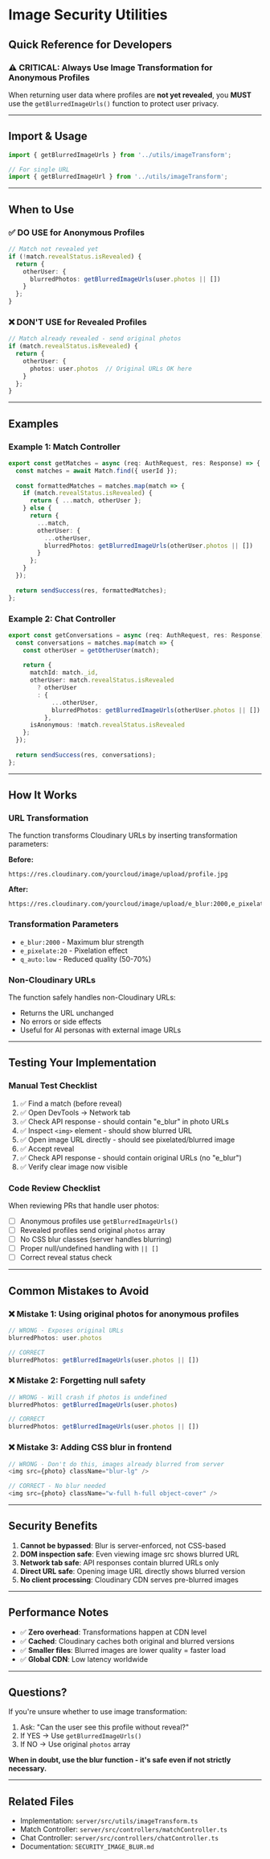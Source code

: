 # Image Security Utilities

## Quick Reference for Developers

### ⚠️ CRITICAL: Always Use Image Transformation for Anonymous Profiles

When returning user data where profiles are **not yet revealed**, you **MUST** use the `getBlurredImageUrls()` function to protect user privacy.

---

## Import & Usage

```typescript
import { getBlurredImageUrls } from '../utils/imageTransform';

// For single URL
import { getBlurredImageUrl } from '../utils/imageTransform';
```

---

## When to Use

### ✅ DO USE for Anonymous Profiles
```typescript
// Match not revealed yet
if (!match.revealStatus.isRevealed) {
  return {
    otherUser: {
      blurredPhotos: getBlurredImageUrls(user.photos || [])
    }
  };
}
```

### ❌ DON'T USE for Revealed Profiles
```typescript
// Match already revealed - send original photos
if (match.revealStatus.isRevealed) {
  return {
    otherUser: {
      photos: user.photos  // Original URLs OK here
    }
  };
}
```

---

## Examples

### Example 1: Match Controller
```typescript
export const getMatches = async (req: AuthRequest, res: Response) => {
  const matches = await Match.find({ userId });
  
  const formattedMatches = matches.map(match => {
    if (match.revealStatus.isRevealed) {
      return { ...match, otherUser };
    } else {
      return {
        ...match,
        otherUser: {
          ...otherUser,
          blurredPhotos: getBlurredImageUrls(otherUser.photos || [])
        }
      };
    }
  });
  
  return sendSuccess(res, formattedMatches);
};
```

### Example 2: Chat Controller
```typescript
export const getConversations = async (req: AuthRequest, res: Response) => {
  const conversations = matches.map(match => {
    const otherUser = getOtherUser(match);
    
    return {
      matchId: match._id,
      otherUser: match.revealStatus.isRevealed 
        ? otherUser 
        : {
            ...otherUser,
            blurredPhotos: getBlurredImageUrls(otherUser.photos || [])
          },
      isAnonymous: !match.revealStatus.isRevealed
    };
  });
  
  return sendSuccess(res, conversations);
};
```

---

## How It Works

### URL Transformation
The function transforms Cloudinary URLs by inserting transformation parameters:

**Before:**
```
https://res.cloudinary.com/yourcloud/image/upload/profile.jpg
```

**After:**
```
https://res.cloudinary.com/yourcloud/image/upload/e_blur:2000,e_pixelate:20,q_auto:low/profile.jpg
```

### Transformation Parameters
- `e_blur:2000` - Maximum blur strength
- `e_pixelate:20` - Pixelation effect
- `q_auto:low` - Reduced quality (50-70%)

### Non-Cloudinary URLs
The function safely handles non-Cloudinary URLs:
- Returns the URL unchanged
- No errors or side effects
- Useful for AI personas with external image URLs

---

## Testing Your Implementation

### Manual Test Checklist
1. ✅ Find a match (before reveal)
2. ✅ Open DevTools → Network tab
3. ✅ Check API response - should contain "e_blur" in photo URLs
4. ✅ Inspect `<img>` element - should show blurred URL
5. ✅ Open image URL directly - should see pixelated/blurred image
6. ✅ Accept reveal
7. ✅ Check API response - should contain original URLs (no "e_blur")
8. ✅ Verify clear image now visible

### Code Review Checklist
When reviewing PRs that handle user photos:

- [ ] Anonymous profiles use `getBlurredImageUrls()`
- [ ] Revealed profiles send original `photos` array
- [ ] No CSS blur classes (server handles blurring)
- [ ] Proper null/undefined handling with `|| []`
- [ ] Correct reveal status check

---

## Common Mistakes to Avoid

### ❌ Mistake 1: Using original photos for anonymous profiles
```typescript
// WRONG - Exposes original URLs
blurredPhotos: user.photos
```
```typescript
// CORRECT
blurredPhotos: getBlurredImageUrls(user.photos || [])
```

### ❌ Mistake 2: Forgetting null safety
```typescript
// WRONG - Will crash if photos is undefined
blurredPhotos: getBlurredImageUrls(user.photos)
```
```typescript
// CORRECT
blurredPhotos: getBlurredImageUrls(user.photos || [])
```

### ❌ Mistake 3: Adding CSS blur in frontend
```typescript
// WRONG - Don't do this, images already blurred from server
<img src={photo} className="blur-lg" />
```
```typescript
// CORRECT - No blur needed
<img src={photo} className="w-full h-full object-cover" />
```

---

## Security Benefits

1. **Cannot be bypassed**: Blur is server-enforced, not CSS-based
2. **DOM inspection safe**: Even viewing image src shows blurred URL
3. **Network tab safe**: API responses contain blurred URLs only
4. **Direct URL safe**: Opening image URL directly shows blurred version
5. **No client processing**: Cloudinary CDN serves pre-blurred images

---

## Performance Notes

- ✅ **Zero overhead**: Transformations happen at CDN level
- ✅ **Cached**: Cloudinary caches both original and blurred versions
- ✅ **Smaller files**: Blurred images are lower quality = faster load
- ✅ **Global CDN**: Low latency worldwide

---

## Questions?

If you're unsure whether to use image transformation:
1. Ask: "Can the user see this profile without reveal?"
2. If YES → Use `getBlurredImageUrls()`
3. If NO → Use original `photos` array

**When in doubt, use the blur function - it's safe even if not strictly necessary.**

---

## Related Files

- Implementation: `server/src/utils/imageTransform.ts`
- Match Controller: `server/src/controllers/matchController.ts`
- Chat Controller: `server/src/controllers/chatController.ts`
- Documentation: `SECURITY_IMAGE_BLUR.md`

